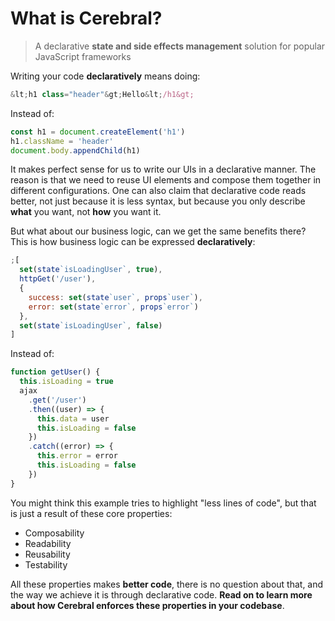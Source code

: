 # What is Cerebral?

> A declarative **state and side effects management** solution for popular JavaScript frameworks

Writing your code **declaratively** means doing:

```js
&lt;h1 class="header"&gt;Hello&lt;/h1&gt;
```

Instead of:

```js
const h1 = document.createElement('h1')
h1.className = 'header'
document.body.appendChild(h1)
```

It makes perfect sense for us to write our UIs in a declarative manner. The reason is that we need to reuse UI elements and compose them together in different configurations. One can also claim that declarative code reads better, not just because it is less syntax, but because you only describe **what** you want, not **how** you want it.

But what about our business logic, can we get the same benefits there? This is how business logic can be expressed **declaratively**:

```js
;[
  set(state`isLoadingUser`, true),
  httpGet('/user'),
  {
    success: set(state`user`, props`user`),
    error: set(state`error`, props`error`)
  },
  set(state`isLoadingUser`, false)
]
```

Instead of:

```js
function getUser() {
  this.isLoading = true
  ajax
    .get('/user')
    .then((user) => {
      this.data = user
      this.isLoading = false
    })
    .catch((error) => {
      this.error = error
      this.isLoading = false
    })
}
```

You might think this example tries to highlight "less lines of code", but that is just a result of these core properties:

* Composability
* Readability
* Reusability
* Testability

All these properties makes **better code**, there is no question about that, and the way we achieve it is through declarative code. **Read on to learn more about how Cerebral enforces these properties in your codebase**.

